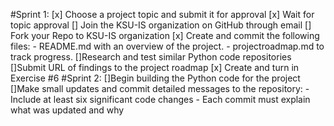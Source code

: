 #Sprint 1: 
[x] Choose a project topic and submit it for approval
[x] Wait for topic approval
[] Join the KSU-IS organization on GitHub through email
[] Fork your Repo to KSU-IS organization
[x] Create and commit the following files:
      - README.md with an overview of the project.
      - projectroadmap.md to track progress.
[]Research and test similar Python code repositories
[]Submit URL of findings to the project roadmap
[x] Create and turn in Exercise #6
#Sprint 2: 
[]Begin building the Python code for the project
[]Make small updates and commit detailed messages to the repository:
     - Include at least six significant code changes 
     - Each commit must explain what was updated and why
     
      

